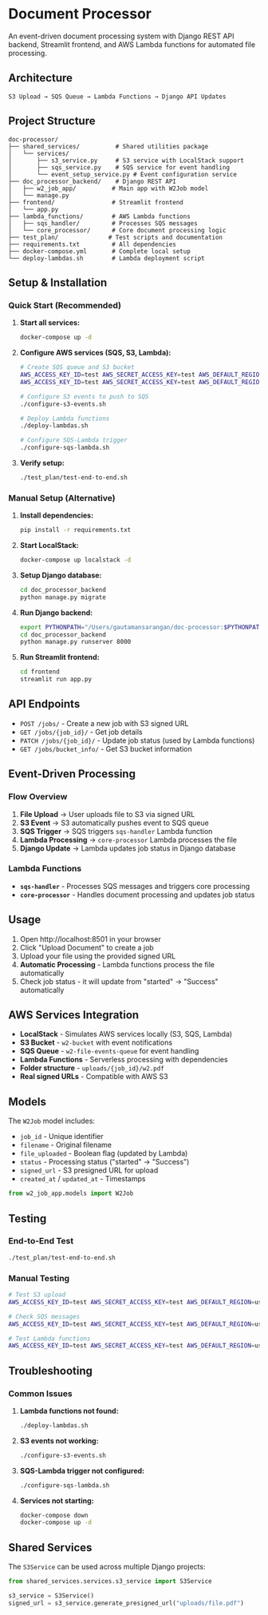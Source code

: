 # Document Processor

An event-driven document processing system with Django REST API backend, Streamlit frontend, and AWS Lambda functions for automated file processing.

## Architecture

```
S3 Upload → SQS Queue → Lambda Functions → Django API Updates
```

## Project Structure

```
doc-processor/
├── shared_services/          # Shared utilities package
│   └── services/
│       ├── s3_service.py     # S3 service with LocalStack support
│       ├── sqs_service.py    # SQS service for event handling
│       └── event_setup_service.py # Event configuration service
├── doc_processor_backend/    # Django REST API
│   ├── w2_job_app/          # Main app with W2Job model
│   └── manage.py
├── frontend/                # Streamlit frontend
│   └── app.py
├── lambda_functions/        # AWS Lambda functions
│   ├── sqs_handler/         # Processes SQS messages
│   └── core_processor/      # Core document processing logic
├── test_plan/              # Test scripts and documentation
├── requirements.txt         # All dependencies
├── docker-compose.yml       # Complete local setup
└── deploy-lambdas.sh        # Lambda deployment script
```

## Setup & Installation

### Quick Start (Recommended)

1. **Start all services:**
   ```bash
   docker-compose up -d
   ```

2. **Configure AWS services (SQS, S3, Lambda):**
   ```bash
   # Create SQS queue and S3 bucket
   AWS_ACCESS_KEY_ID=test AWS_SECRET_ACCESS_KEY=test AWS_DEFAULT_REGION=us-east-1 aws --endpoint-url=http://localhost:4566 sqs create-queue --queue-name w2-file-events-queue
   AWS_ACCESS_KEY_ID=test AWS_SECRET_ACCESS_KEY=test AWS_DEFAULT_REGION=us-east-1 aws --endpoint-url=http://localhost:4566 s3 mb s3://w2-bucket
   
   # Configure S3 events to push to SQS
   ./configure-s3-events.sh
   
   # Deploy Lambda functions
   ./deploy-lambdas.sh
   
   # Configure SQS-Lambda trigger
   ./configure-sqs-lambda.sh
   ```

3. **Verify setup:**
   ```bash
   ./test_plan/test-end-to-end.sh
   ```

### Manual Setup (Alternative)

1. **Install dependencies:**
   ```bash
   pip install -r requirements.txt
   ```

2. **Start LocalStack:**
   ```bash
   docker-compose up localstack -d
   ```

3. **Setup Django database:**
   ```bash
   cd doc_processor_backend
   python manage.py migrate
   ```

4. **Run Django backend:**
   ```bash
   export PYTHONPATH="/Users/gautamansarangan/doc-processor:$PYTHONPATH"
   cd doc_processor_backend
   python manage.py runserver 8000
   ```

5. **Run Streamlit frontend:**
   ```bash
   cd frontend
   streamlit run app.py
   ```

## API Endpoints

- `POST /jobs/` - Create a new job with S3 signed URL
- `GET /jobs/{job_id}/` - Get job details
- `PATCH /jobs/{job_id}/` - Update job status (used by Lambda functions)
- `GET /jobs/bucket_info/` - Get S3 bucket information

## Event-Driven Processing

### Flow Overview
1. **File Upload** → User uploads file to S3 via signed URL
2. **S3 Event** → S3 automatically pushes event to SQS queue
3. **SQS Trigger** → SQS triggers `sqs-handler` Lambda function
4. **Lambda Processing** → `core-processor` Lambda processes the file
5. **Django Update** → Lambda updates job status in Django database

### Lambda Functions
- **`sqs-handler`** - Processes SQS messages and triggers core processing
- **`core-processor`** - Handles document processing and updates job status

## Usage

1. Open http://localhost:8501 in your browser
2. Click "Upload Document" to create a job
3. Upload your file using the provided signed URL
4. **Automatic Processing** - Lambda functions process the file automatically
5. Check job status - it will update from "started" → "Success" automatically

## AWS Services Integration

- **LocalStack** - Simulates AWS services locally (S3, SQS, Lambda)
- **S3 Bucket** - `w2-bucket` with event notifications
- **SQS Queue** - `w2-file-events-queue` for event handling
- **Lambda Functions** - Serverless processing with dependencies
- **Folder structure** - `uploads/{job_id}/w2.pdf`
- **Real signed URLs** - Compatible with AWS S3

## Models

The `W2Job` model includes:
- `job_id` - Unique identifier
- `filename` - Original filename
- `file_uploaded` - Boolean flag (updated by Lambda)
- `status` - Processing status ("started" → "Success")
- `signed_url` - S3 presigned URL for upload
- `created_at` / `updated_at` - Timestamps

```python
from w2_job_app.models import W2Job
```

## Testing

### End-to-End Test
```bash
./test_plan/test-end-to-end.sh
```

### Manual Testing
```bash
# Test S3 upload
AWS_ACCESS_KEY_ID=test AWS_SECRET_ACCESS_KEY=test AWS_DEFAULT_REGION=us-east-1 aws --endpoint-url=http://localhost:4566 s3 cp test-file.pdf s3://w2-bucket/uploads/test-job-123/test-file.pdf

# Check SQS messages
AWS_ACCESS_KEY_ID=test AWS_SECRET_ACCESS_KEY=test AWS_DEFAULT_REGION=us-east-1 aws --endpoint-url=http://localhost:4566 sqs receive-message --queue-url http://sqs.us-east-1.localhost.localstack.cloud:4566/000000000000/w2-file-events-queue

# Test Lambda functions
AWS_ACCESS_KEY_ID=test AWS_SECRET_ACCESS_KEY=test AWS_DEFAULT_REGION=us-east-1 aws --endpoint-url=http://localhost:4566 lambda list-functions
```

## Troubleshooting

### Common Issues

1. **Lambda functions not found:**
   ```bash
   ./deploy-lambdas.sh
   ```

2. **S3 events not working:**
   ```bash
   ./configure-s3-events.sh
   ```

3. **SQS-Lambda trigger not configured:**
   ```bash
   ./configure-sqs-lambda.sh
   ```

4. **Services not starting:**
   ```bash
   docker-compose down
   docker-compose up -d
   ```

## Shared Services

The `S3Service` can be used across multiple Django projects:

```python
from shared_services.services.s3_service import S3Service

s3_service = S3Service()
signed_url = s3_service.generate_presigned_url("uploads/file.pdf")
```
